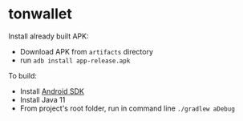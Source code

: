 # tonwallet

Install already built APK:

* Download APK from `artifacts` directory
* run `adb install app-release.apk`

To build:

* Install [Android SDK](https://developer.android.com/studio)
* Install Java 11
* From project's root folder, run in command line `./gradlew aDebug`
